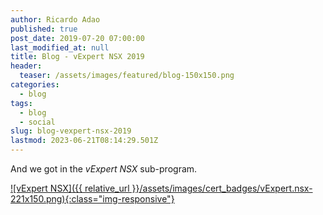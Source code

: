 ```yaml
---
author: Ricardo Adao
published: true
post_date: 2019-07-20 07:00:00
last_modified_at: null
title: Blog - vExpert NSX 2019
header:
  teaser: /assets/images/featured/blog-150x150.png
categories:
  - blog
tags:
  - blog
  - social
slug: blog-vexpert-nsx-2019
lastmod: 2023-06-21T08:14:29.501Z
---
```

And we got in the _vExpert NSX_ sub-program.

[![vExpert NSX]({{ relative_url }}/assets/images/cert_badges/vExpert.nsx-221x150.png){:class="img-responsive"}](https://vexpert.vmware.com/directory/2766)
